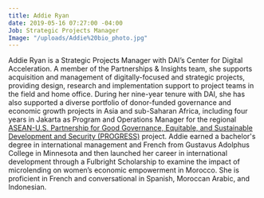 ```yaml
---
title: Addie Ryan
date: 2019-05-16 07:27:00 -04:00
Job: Strategic Projects Manager
Image: "/uploads/Addie%20bio_photo.jpg"
---
```


Addie Ryan is a Strategic Projects Manager with DAI’s Center for Digital Acceleration. A member of the Partnerships & Insights team, she supports acquisition and management of digitally-focused and strategic projects, providing design, research and implementation support to project teams in the field and home office. During her nine-year tenure with DAI, she has also supported a diverse portfolio of donor-funded governance and economic growth projects in Asia and sub-Saharan Africa, including four years in Jakarta as Program and Operations Manager for the regional [ASEAN-U.S. Partnership for Good Governance, Equitable, and Sustainable Development and Security (PROGRESS)](https://www.dai.com/our-work/projects/southeast-asia-asean-us-partnership-good-governance-equitable-and-sustainable) project. Addie earned a bachelor's degree in international management and French from Gustavus Adolphus College in Minnesota and then launched her career in international development through a Fulbright Scholarship to examine the impact of microlending on women’s economic empowerment in Morocco. She is proficient in French and conversational in Spanish, Moroccan Arabic, and Indonesian.